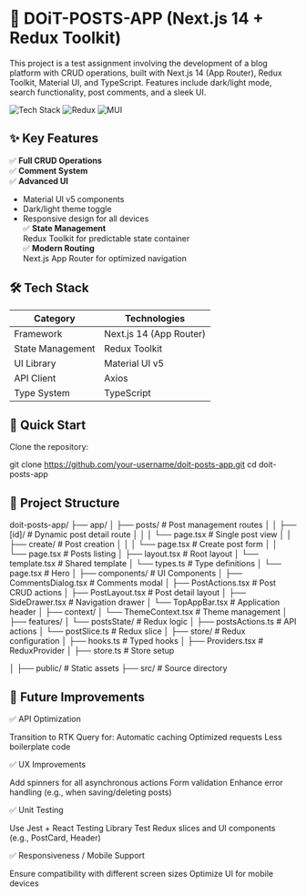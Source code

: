# 🚀 DOiT-POSTS-APP (Next.js 14 + Redux Toolkit)

This project is a test assignment involving the development of a blog platform with CRUD operations, built with Next.js 14 (App Router), Redux Toolkit, Material UI, and TypeScript. Features include dark/light mode, search functionality, post comments, and a sleek UI.

![Tech Stack](https://img.shields.io/badge/Next.js-14-blue)
![Redux](https://img.shields.io/badge/Redux_Toolkit-8.1.0-purple)
![MUI](https://img.shields.io/badge/Material_UI-5.14.0-blue)

## ✨ Key Features

✅ **Full CRUD Operations**  
✅ **Comment System**  
✅ **Advanced UI**  
- Material UI v5 components  
- Dark/light theme toggle  
- Responsive design for all devices  
✅ **State Management**  
Redux Toolkit for predictable state container  
✅ **Modern Routing**  
Next.js App Router for optimized navigation  

## 🛠 Tech Stack

| Category           | Technologies                          |
|--------------------|---------------------------------------|
| Framework          | Next.js 14 (App Router)               |
| State Management   | Redux Toolkit                         |
| UI Library         | Material UI v5                        |
| API Client         | Axios                                 |
| Type System        | TypeScript                            |

## 🚀 Quick Start

Clone the repository:

git clone https://github.com/your-username/doit-posts-app.git
cd doit-posts-app

## 📁 Project Structure
doit-posts-app/
├── app/
│ ├── posts/ # Post management routes
│ │ ├── [id]/ # Dynamic post detail route
│ │ │ └── page.tsx # Single post view
│ │ ├── create/ # Post creation
│ │ │ └── page.tsx # Create post form
│ │ └── page.tsx # Posts listing
│ ├── layout.tsx # Root layout
│ └── template.tsx # Shared template
│ └── types.ts # Type definitions
│ └── page.tsx # Hero
│
├── components/ # UI Components
│ ├── CommentsDialog.tsx # Comments modal
│ ├── PostActions.tsx # Post CRUD actions
│ ├── PostLayout.tsx # Post detail layout
│ ├── SideDrawer.tsx # Navigation drawer
│ └── TopAppBar.tsx # Application header
│
├── context/
│ └── ThemeContext.tsx # Theme management
│
├── features/
│ └── postsState/ # Redux logic
│ ├── postsActions.ts # API actions
│ └── postSlice.ts # Redux slice
│
├── store/ # Redux configuration
│ ├── hooks.ts # Typed hooks
│ ├── Providers.tsx # ReduxProvider
│ ├── store.ts # Store setup

│
├── public/ # Static assets
├── src/ # Source directory


## 🔮 Future Improvements

✅ API Optimization

Transition to RTK Query for:
Automatic caching
Optimized requests
Less boilerplate code

✅ UX Improvements

Add spinners for all asynchronous actions
Form validation
Enhance error handling (e.g., when saving/deleting posts)

✅ Unit Testing

Use Jest + React Testing Library
Test Redux slices and UI components (e.g., PostCard, Header)

✅ Responsiveness / Mobile Support

Ensure compatibility with different screen sizes
Optimize UI for mobile devices